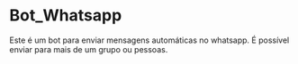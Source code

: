 # Bot_Whatsapp
Este é um bot para enviar mensagens automáticas no whatsapp. É possível enviar para mais de um grupo ou pessoas.
